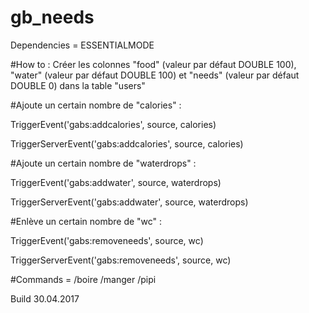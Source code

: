 # gb_needs
Dependencies = ESSENTIALMODE

#How to :
Créer les colonnes "food" (valeur par défaut DOUBLE 100), "water" (valeur par défaut DOUBLE 100) et "needs" (valeur par défaut DOUBLE 0) dans la table "users"

#Ajoute un certain nombre de "calories" :

TriggerEvent('gabs:addcalories', source, calories)

TriggerServerEvent('gabs:addcalories', source, calories)

#Ajoute un certain nombre de "waterdrops" :

TriggerEvent('gabs:addwater', source, waterdrops)

TriggerServerEvent('gabs:addwater', source, waterdrops)

#Enlève un certain nombre de "wc" :

TriggerEvent('gabs:removeneeds', source, wc)

TriggerServerEvent('gabs:removeneeds', source, wc)

#Commands = /boire /manger /pipi

Build 30.04.2017
